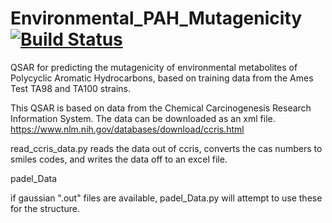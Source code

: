 # Environmental_PAH_Mutagenicity   [![Build Status](https://travis-ci.org/twsleight/Environmental_PAH_Mutagenicity.svg?branch=master)](https://travis-ci.org/twsleight/Environmental_PAH_Mutagenicity)

QSAR for predicting the mutagenicity of environmental metabolites of Polycyclic Aromatic Hydrocarbons, based on training data from the Ames Test TA98 and TA100 strains.

This QSAR is based on data from the Chemical Carcinogenesis Research Information System. The data can be downloaded as an xml file. 
https://www.nlm.nih.gov/databases/download/ccris.html

read_ccris_data.py reads the data out of ccris, converts the cas numbers to smiles codes, and writes the data off to an excel file. 

padel_Data

if gaussian ".out" files are available, padel_Data.py will attempt to use these for the structure. 



